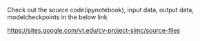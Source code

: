 Check out the source code(ipynotebook), input data, output data, modelcheckpoints in the below link

https://sites.google.com/vt.edu/cv-project-slmc/source-files
